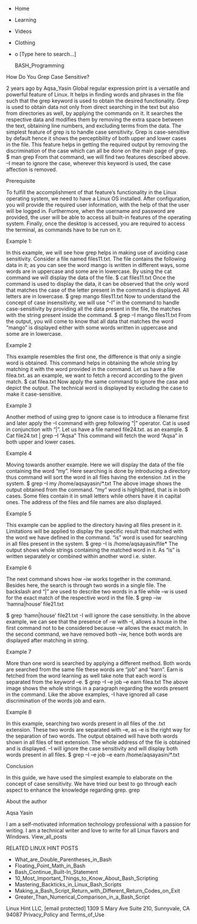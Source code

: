 





















































* Home
* Learning
* Videos
* Clothing
*
  o [Type here to search...]


   BASH_Programming


How Do You Grep Case Sensitive?

2 years ago
by Aqsa_Yasin
Global regular expression print is a versatile and powerful feature of Linux.
It helps in finding words and phrases in the file such that the grep keyword is
used to obtain the desired functionality. Grep is used to obtain data not only
from direct searching in the text but also from directories as well, by
applying the commands on it. It searches the respective data and modifies them
by removing the extra space between the text, obtaining line numbers, and
excluding terms from the data. The simplest feature of grep is to handle case
sensitivity. Grep is case-sensitive by default hence it shows the
perceptibility of both upper and lower cases in the file. This feature helps in
getting the required output by removing the discrimination of the case which
can all be done on the main page of grep.
$ man grep
From that command, we will find two features described above. –I mean to ignore
the case, wherever this keyword is used, the case affection is removed.

Prerequisite

To fulfill the accomplishment of that feature’s functionality in the Linux
operating system, we need to have a Linux OS installed. After configuration,
you will provide the required user information, with the help of that the user
will be logged in. Furthermore, when the username and password are provided,
the user will be able to access all built-in features of the operating system.
Finally, once the desktop is accessed, you are required to access the terminal,
as commands have to be run on it.

Example 1:

In this example, we will see how grep helps in making use of avoiding case
sensitivity. Consider a file named files11.txt. The file contains the following
data in it; as you can see the word mango is written in different ways, some
words are in uppercase and some are in lowercase. By using the cat command we
will display the data of the file.
$ cat files11.txt
Once the command is used to display the data, it can be observed that the only
word that matches the case of the letter present in the command is displayed.
All letters are in lowercase.
$ grep mango files11.txt
Now to understand the concept of case insensitivity, we will use “-I” in the
command to handle case-sensitivity by providing all the data present in the
file, the matches with the string present inside the command.
$ grep –I mango files11.txt
From the output, you will come to know that all data that matches the word
“mango” is displayed either with some words written in uppercase and some are
in lowercase.

Example 2

This example resembles the first one, the difference is that only a single word
is obtained. This command helps in obtaining the whole string by matching it
with the word provided in the command. Let us have a file filea.txt. as an
example, we want to fetch a record according to the given match.
$ cat filea.txt
Now apply the same command to ignore the case and depict the output. The
technical word is displayed by excluding the case to make it case-sensitive.

Example 3

Another method of using grep to ignore case is to introduce a filename first
and later apply the –I command with grep following “|” operator. Cat is used in
conjunction with “|”. Let us have a file named file24.txt. as an example.
$ Cat file24.txt | grep –I “Aqsa”
This command will fetch the word “Aqsa” in both upper and lower cases.

Example 4

Moving towards another example. Here we will display the data of the file
containing the word “my”. Here searching is done by introducing a directory
thus command will sort the word in all files having the extension .txt in the
system.
$ grep –I my /home/aqsayasin/*.txt
The above image shows the output obtained from the command. “my” word is
highlighted, that is in both cases. Some files contain it in small letters
while others have it in capital ones. The address of the files and file names
are also displayed.

Example 5

This example can be applied to the directory having all files present in it.
Limitations will be applied to display the specific result that matched with
the word we have defined in the command. “is” word is used for searching in all
files present in the system.
$ grep –I is /home/aqsayasin/file*
The output shows whole strings containing the matched word in it. As “is” is
written separately or combined within another word i.e. sister.

Example 6

The next command shows how –iw works together in the command. Besides here, the
search is through two words in a single file. The backslash and “|” are used to
describe two words in a file while –w is used for the exact match of the
respective word in the file.
$ grep –iw ‘hamna\|house’ file21.txt

$ grep ‘hamn\|house’ file21.txt
-I will ignore the case sensitivity. In the above example, we can see that the
presence of –w with –I, allows a house in the first command not to be
considered because –w allows the exact match. In the second command, we have
removed both –iw, hence both words are displayed after matching in string.

Example 7

More than one word is searched by applying a different method. Both words are
searched from the same file these words are “job” and “earn”. Earn is fetched
from the word learning as well take note that each word is separated from the
keyword –e.
$ grep –I –e job –e earn filea.txt
The above image shows the whole strings in a paragraph regarding the words
present in the command. Like the above examples, -I have ignored all case
discrimination of the words job and earn.

Example 8

In this example, searching two words present in all files of the .txt
extension. These two words are separated with –e, as –e is the right way for
the separation of two words. The output obtained will have both words shown in
all files of text extension. The whole address of the file is obtained and is
displayed. –I will ignore the case sensitivity and will display both words
present in all files.
$ grep –I –e job –e earn /home/aqsayasin/*.txt

Conclusion

In this guide, we have used the simplest example to elaborate on the concept of
case sensitivity. We have tried our best to go through each aspect to enhance
the knowledge regarding grep.
grep


About the author


Aqsa Yasin

I am a self-motivated information technology professional with a passion for
writing. I am a technical writer and love to write for all Linux flavors and
Windows.
View_all_posts

RELATED LINUX HINT POSTS


* What_are_Double_Parentheses_in_Bash
* Floating_Point_Math_in_Bash
* Bash_Continue_Built-In_Statement
* 10_Most_Important_Things_to_Know_About_Bash_Scripting
* Mastering_Backticks_in_Linux_Bash_Scripts
* Making_a_Bash_Script_Return_with_Different_Return_Codes_on_Exit
* Greater_Than_Numerical_Comparison_in_a_Bash_Script

Linux Hint LLC, [email protected]
1309 S Mary Ave Suite 210, Sunnyvale, CA 94087
 Privacy_Policy and Terms_of_Use
